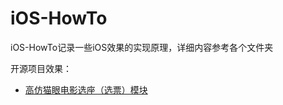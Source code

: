 # iOS-HowTo

iOS-HowTo记录一些iOS效果的实现原理，详细内容参考各个文件夹

开源项目效果：

+ [高仿猫眼电影选座（选票）模块](https://github.com/ZFbaby/ZFSeatsSelection)
